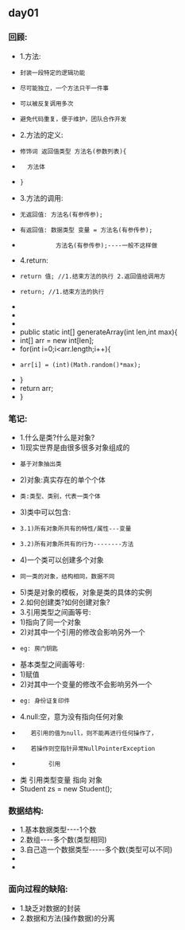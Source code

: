 ## day01
### 回顾:
- 1.方法:
-     封装一段特定的逻辑功能
-     尽可能独立，一个方法只干一件事
-     可以被反复调用多次
-     避免代码重复，便于维护，团队合作开发
- 2.方法的定义:
-     修饰词 返回值类型 方法名(参数列表){
-       方法体
-     }
- 3.方法的调用:
-     无返回值: 方法名(有参传参);
-     有返回值: 数据类型 变量 = 方法名(有参传参);
-               方法名(有参传参);----一般不这样做
- 4.return:
-     return 值; //1.结束方法的执行 2.返回值给调用方
-     return; //1.结束方法的执行
- 
- 
- 
- public static int[] generateArray(int len,int max){
-   int[] arr = new int[len];
-   for(int i=0;i<arr.length;i++){
-     arr[i] = (int)(Math.random()*max);
-   }
-   return arr;
- }
>
>
### 笔记:
- 1.什么是类?什么是对象?
-   1)现实世界是由很多很多对象组成的
-     基于对象抽出类
-   2)对象:真实存在的单个个体
-     类:类型、类别，代表一类个体
-   3)类中可以包含:
-     3.1)所有对象所共有的特性/属性---变量
-     3.2)所有对象所共有的行为--------方法
-   4)一个类可以创建多个对象
-     同一类的对象，结构相同，数据不同
-   5)类是对象的模板，对象是类的具体的实例
- 2.如何创建类?如何创建对象?
- 3.引用类型之间画等号:
-   1)指向了同一个对象
-   2)对其中一个引用的修改会影响另外一个
-     eg: 房门钥匙
-   基本类型之间画等号:
-   1)赋值
-   2)对其中一个变量的修改不会影响另外一个
-     eg: 身份证复印件
- 4.null:空，意为没有指向任何对象
-        若引用的值为null，则不能再进行任何操作了，
-        若操作则空指针异常NullPointerException
>
>
-             引用
- 类      引用类型变量  指向   对象
- Student    zs           =   new Student();
### 数据结构:
- 1.基本数据类型----1个数
- 2.数组----多个数(类型相同)
- 3.自己造一个数据类型-----多个数(类型可以不同)
- 
- 
### 面向过程的缺陷:
- 1.缺乏对数据的封装
- 2.数据和方法(操作数据)的分离
>
>





